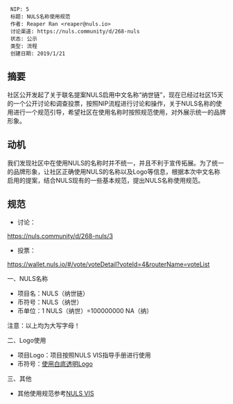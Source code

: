 

```
 NIP: 5
 标题: NULS名称使用规范
 作者: Reaper Ran <reaper@nuls.io>
 讨论渠道: https://nuls.community/d/268-nuls
 状态: 公示
 类型: 流程
 创建日期: 2019/1/21
```



## 摘要

社区公开发起了关于联名提案NULS启用中文名称“纳世链”，现在已经过社区15天的一个公开讨论和调查投票，按照NIP流程进行讨论和操作，关于NULS名称的使用进行一个规范引导，希望社区在使用名称时按照规范使用，对外展示统一的品牌形象。

 

## 动机

我们发现社区中在使用NULS的名称时并不统一，并且不利于宣传拓展。为了统一的品牌形象，让社区正确使用NULS的名称以及Logo等信息，根据本次中文名称启用的提案，结合NULS现有的一些基本规范，提出NULS名称使用规范。



## 规范



* 讨论：

<https://nuls.community/d/268-nuls/3>

* 投票：

https://wallet.nuls.io/#/vote/voteDetail?voteId=4&routerName=voteList



一、NULS名称

* 项目名：NULS（纳世链）
* 币符号：NULS（纳世）
* 币单位：1 NULS（纳世）=100000000 NA（纳）



注意：以上均为大写字母！



二、Logo使用

* 项目Logo：项目按照NULS VIS指导手册进行使用
* 币符号：[使用白底透明Logo](https://nuls.community/assets/logo-2wa9hs7m.png)



三、其他

* 其他使用规范参考[NULS VIS](https://mega.nz/#!XqwURS7K!lpWcg5e4DodUdUFDxc-SC7fAuEUVBaxN63yM-NWZwZ8)

